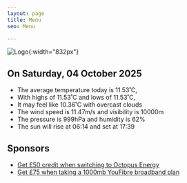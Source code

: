 ```yaml
---
layout: page
title: Menu
seo: Menu

---
```


![Logo](/images/logo.jpg){:width="832px"}

<!-- weather_marker starts -->
## On Saturday, 04 October 2025

- The average temperature today is 11.53˚C,
- With highs of 11.53˚C and lows of 11.53˚C,
- It may feel like 10.36˚C with overcast clouds
- The wind speed is 11.47m/s and visibility is 10000m
- The pressure is 999hPa and humidity is 62%
- The sun will rise at 06:14 and set at 17:39

<!-- weather_marker ends -->

## Sponsors

- [Get £50 credit when switching to Octopus Energy](https://bit.ly/3oD1nnS)
- [Get £75 when taking a 1000mb YouFibre broadband plan](https://aklam.io/91zWhU?)
